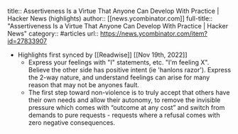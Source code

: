 title:: Assertiveness Is a Virtue That Anyone Can Develop With Practice | Hacker News (highlights)
author:: [[news.ycombinator.com]]
full-title:: "Assertiveness Is a Virtue That Anyone Can Develop With Practice | Hacker News"
category:: #articles
url:: https://news.ycombinator.com/item?id=27833907

- Highlights first synced by [[Readwise]] [[Nov 19th, 2022]]
	- Express your feelings with "I" statements, etc. "I'm feeling X". Believe the other side has positive intent (ie 'hanlons razor'). Express the 2-way nature, and understand feelings can arise for many reason that may not be anyones fault.
	- The first step toward non-violence is to truly accept that others have their own needs and allow their autonomy, to remove the invisible pressure which comes with “outcome at any cost” and switch from demands to pure requests - requests where a refusal comes with zero negative consequences.